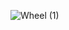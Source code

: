 ![Wheel (1)](https://github.com/Syeed-MD-Talha/Spin-Wheel-project/assets/62591318/23510f8a-0c5e-457e-9907-905337d405da)
